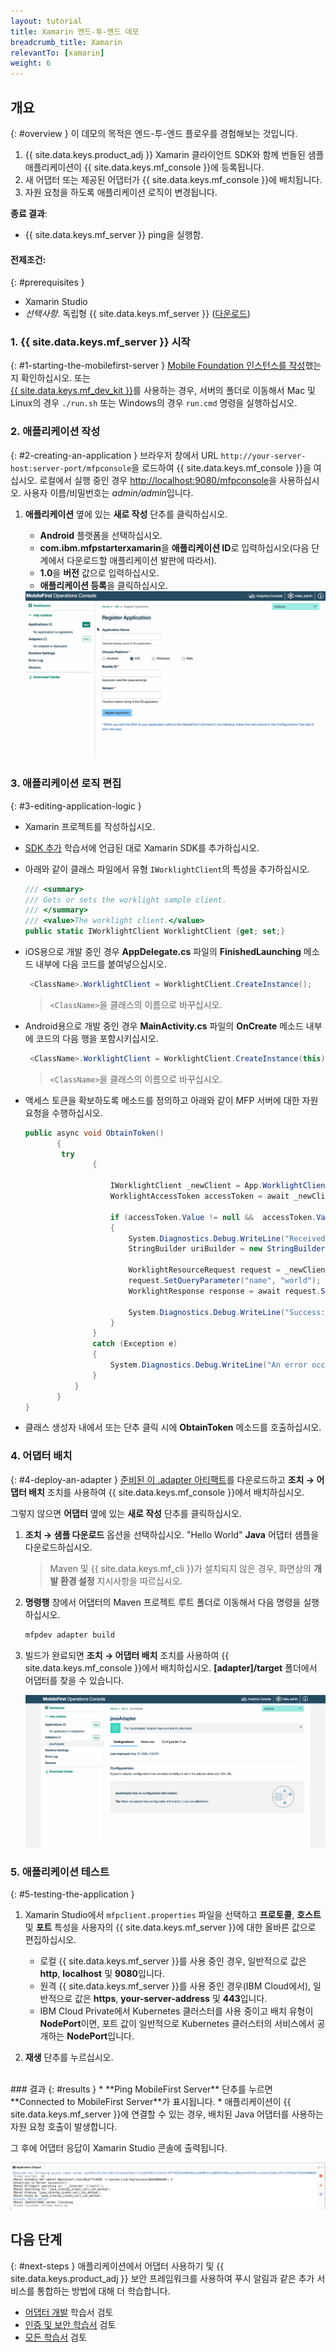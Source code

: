 ```yaml
---
layout: tutorial
title: Xamarin 엔드-투-엔드 데모
breadcrumb_title: Xamarin
relevantTo: [xamarin]
weight: 6
---
```

<!-- NLS_CHARSET=UTF-8 -->
## 개요
{: #overview }
이 데모의 목적은 엔드-투-엔드 플로우를 경험해보는 것입니다.

1. {{ site.data.keys.product_adj }} Xamarin 클라이언트 SDK와 함께 번들된 샘플 애플리케이션이 {{ site.data.keys.mf_console }}에 등록됩니다.
2. 새 어댑터 또는 제공된 어댑터가 {{ site.data.keys.mf_console }}에 배치됩니다.  
3. 자원 요청을 하도록 애플리케이션 로직이 변경됩니다.

**종료 결과**:

* {{ site.data.keys.mf_server }} ping을 실행함.

#### 전제조건:
{: #prerequisites }
* Xamarin Studio
* *선택사항*. 독립형 {{ site.data.keys.mf_server }} ([다운로드]({{site.baseurl}}/downloads))

### 1. {{ site.data.keys.mf_server }} 시작
{: #1-starting-the-mobilefirst-server }
[Mobile Foundation 인스턴스를 작성](../../bluemix/using-mobile-foundation)했는지 확인하십시오. 또는  
[{{ site.data.keys.mf_dev_kit }}](../../installation-configuration/development/)를 사용하는 경우, 서버의 폴더로 이동해서 Mac 및 Linux의 경우 `./run.sh` 또는 Windows의 경우 `run.cmd` 명령을 실행하십시오.

### 2. 애플리케이션 작성
{: #2-creating-an-application }
브라우저 창에서 URL `http://your-server-host:server-port/mfpconsole`을 로드하여 {{ site.data.keys.mf_console }}을 여십시오. 로컬에서 실행 중인 경우 [http://localhost:9080/mfpconsole](http://localhost:9080/mfpconsole)을 사용하십시오. 사용자 이름/비밀번호는 *admin/admin*입니다.

1. **애플리케이션** 옆에 있는 **새로 작성** 단추를 클릭하십시오.
    * **Android** 플랫폼을 선택하십시오.
    * **com.ibm.mfpstarterxamarin**을 **애플리케이션 ID**로 입력하십시오(다음 단계에서 다운로드할 애플리케이션 발판에 따라서).
    * **1.0**을 **버전** 값으로 입력하십시오.
    * **애플리케이션 등록**을 클릭하십시오.

    <img class="gifplayer" alt="애플리케이션 등록" src="register-an-application-xamarin.gif"/>

### 3. 애플리케이션 로직 편집
{: #3-editing-application-logic }
* Xamarin 프로젝트를 작성하십시오.
* [SDK 추가](../../application-development/sdk/xamarin/) 학습서에 언급된 대로 Xamarin SDK를 추가하십시오.
* 아래와 같이 클래스 파일에서 유형 `IWorklightClient`의 특성을 추가하십시오.

   ```csharp
   /// <summary>
   /// Gets or sets the worklight sample client.
   /// </summary>
   /// <value>The worklight client.</value>
   public static IWorklightClient WorklightClient {get; set;}
   ```
* iOS용으로 개발 중인 경우 **AppDelegate.cs** 파일의 **FinishedLaunching** 메소드 내부에 다음 코드를 붙여넣으십시오.

  ```csharp
   <ClassName>.WorklightClient = WorklightClient.CreateInstance();
  ```
  >`<ClassName>`을 클래스의 이름으로 바꾸십시오.
* Android용으로 개발 중인 경우 **MainActivity.cs** 파일의 **OnCreate** 메소드 내부에 코드의 다음 행을 포함시키십시오.

  ```csharp
   <ClassName>.WorklightClient = WorklightClient.CreateInstance(this);
  ```
  >`<ClassName>`을 클래스의 이름으로 바꾸십시오.
* 액세스 토큰을 확보하도록 메소드를 정의하고 아래와 같이 MFP 서버에 대한 자원 요청을 수행하십시오.

    ```csharp
    public async void ObtainToken()
           {
            try
                   {

                       IWorklightClient _newClient = App.WorklightClient;
                       WorklightAccessToken accessToken = await _newClient.AuthorizationManager.ObtainAccessToken("");

                       if (accessToken.Value != null &&  accessToken.Value != "")
                       {
                           System.Diagnostics.Debug.WriteLine("Received the following access token value: " + accessToken.Value);
                           StringBuilder uriBuilder = new StringBuilder().Append("/adapters/javaAdapter/resource/greet");

                           WorklightResourceRequest request = _newClient.ResourceRequest(new Uri(uriBuilder.ToString(), UriKind.Relative), "GET");
                           request.SetQueryParameter("name", "world");
                           WorklightResponse response = await request.Send();

                           System.Diagnostics.Debug.WriteLine("Success: " + response.ResponseText);
                       }
                   }
                   catch (Exception e)
                   {
                       System.Diagnostics.Debug.WriteLine("An error occurred: '{0}'", e);
                   }
               }
           }
    }
   ```

* 클래스 생성자 내에서 또는 단추 클릭 시에 **ObtainToken** 메소드를 호출하십시오.

### 4. 어댑터 배치
{: #4-deploy-an-adapter }
[준비된 이 .adapter 아티팩트](../javaAdapter.adapter)를 다운로드하고 **조치 → 어댑터 배치** 조치를 사용하여 {{ site.data.keys.mf_console }}에서 배치하십시오.

그렇지 않으면 **어댑터** 옆에 있는 **새로 작성** 단추를 클릭하십시오.  

1. **조치 → 샘플 다운로드** 옵션을 선택하십시오. "Hello World" **Java** 어댑터 샘플을 다운로드하십시오.

   > Maven 및 {{ site.data.keys.mf_cli }}가 설치되지 않은 경우, 화면상의 **개발 환경 설정** 지시사항을 따르십시오.

2. **명령행** 창에서 어댑터의 Maven 프로젝트 루트 폴더로 이동해서 다음 명령을 실행하십시오.

   ```bash
   mfpdev adapter build
   ```

3. 빌드가 완료되면 **조치 → 어댑터 배치** 조치를 사용하여 {{ site.data.keys.mf_console }}에서 배치하십시오. **[adapter]/target** 폴더에서 어댑터를 찾을 수 있습니다.

   <img class="gifplayer" alt="어댑터 배치" src="create-an-adapter.png"/>

<!-- <img src="device-screen.png" alt="샘플 앱" style="float:right"/>-->
### 5. 애플리케이션 테스트
{: #5-testing-the-application }
1. Xamarin Studio에서 `mfpclient.properties` 파일을 선택하고 **프로토콜**, **호스트** 및 **포트** 특성을 사용자의 {{ site.data.keys.mf_server }}에 대한 올바른 값으로 편집하십시오.
    * 로컬 {{ site.data.keys.mf_server }}를 사용 중인 경우, 일반적으로 값은 **http**, **localhost** 및 **9080**입니다.
    * 원격 {{ site.data.keys.mf_server }}를 사용 중인 경우(IBM Cloud에서), 일반적으로 값은 **https**, **your-server-address** 및 **443**입니다.
    * IBM Cloud Private에서 Kubernetes 클러스터를 사용 중이고 배치 유형이 **NodePort**이면, 포트 값이 일반적으로 Kubernetes 클러스터의 서비스에서 공개하는 **NodePort**입니다.

2. **재생** 단추를 누르십시오.

<br clear="all"/>
### 결과
{: #results }
* **Ping MobileFirst Server** 단추를 누르면 **Connected to MobileFirst Server**가 표시됩니다.
* 애플리케이션이 {{ site.data.keys.mf_server }}에 연결할 수 있는 경우, 배치된 Java 어댑터를 사용하는 자원 요청 호출이 발생합니다.

그 후에 어댑터 응답이 Xamarin Studio 콘솔에 출력됩니다.

![{{ site.data.keys.mf_server }}에서 자원을 호출한 애플리케이션의 이미지](console-output.png)

## 다음 단계
{: #next-steps }
애플리케이션에서 어댑터 사용하기 및 {{ site.data.keys.product_adj }} 보안 프레임워크를 사용하여 푸시 알림과 같은 추가 서비스를 통합하는 방법에 대해 더 학습합니다.

- [어댑터 개발](../../adapters/) 학습서 검토
- [인증 및 보안 학습서](../../authentication-and-security/) 검토
- [모든 학습서](../../all-tutorials) 검토
